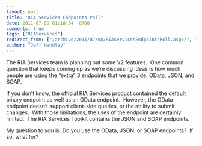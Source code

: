 ```yaml
---
layout: post
title: "RIA Services Endpoints Poll"
date: 2011-07-09 01:18:34 -0700
comments: true
tags: ["RIAServices"]
redirect_from: ["/archive/2011/07/08/RIAServicesEndpointsPoll.aspx/", "/archive/2011/07/08/riaservicesendpointspoll.aspx"]
author: "Jeff Handley"
---
```

<!-- more -->
<p>The RIA Services team is planning out some V2 features.  One common question that keeps coming up as we’re discussing ideas is how much people are using the “extra” 3 endpoints that we provide: OData, JSON, and SOAP.</p>  <p>If you don’t know, the official RIA Services product contained the default binary endpoint as well as an OData endpoint.  However, the OData endpoint doesn’t support client-side queries, or the ability to submit changes.  With those limitations, the uses of the endpoint are certainly limited.  The RIA Services Toolkit contains the JSON and SOAP endpoints.</p>  <p>My question to you is: Do you use the OData, JSON, or SOAP endpoints?  If so, what for?</p>

